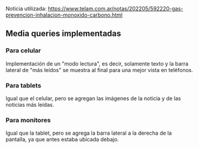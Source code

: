 Noticia utilizada: https://www.telam.com.ar/notas/202205/592220-gas-prevencion-inhalacion-monoxido-carbono.html
## Media queries implementadas
### Para celular

Implementación de un "modo lectura", es decir, solamente texto y la barra lateral de "más leídos" se muestra al final para una mejor vista en teléfonos.

### Para tablets

Igual que el celular, pero se agregan las imágenes de la noticía y de las noticias más leídas.

### Para monitores

Igual que la tablet, pero se agrega la barra lateral a la derecha de la pantalla, ya que antes estaba ubicada debajo.